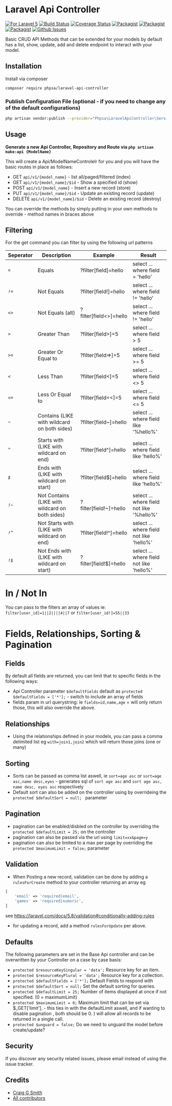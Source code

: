 # Laravel Api Controller
[![For Laravel 5][badge_laravel]](https://github.com/phpsa/laravel-api-controller/issue)
[![Build Status](https://travis-ci.org/phpsa/laravel-api-controller.svg?branch=master)](https://travis-ci.org/phpsa/laravel-api-controller)
[![Coverage Status](https://coveralls.io/repos/github/phpsa/laravel-api-controller/badge.svg?branch=master)](https://coveralls.io/github/phpsa/laravel-api-controller?branch=master)
[![Packagist](https://img.shields.io/packagist/v/phpsa/laravel-api-controller.svg)](https://packagist.org/packages/phpsa/laravel-api-controller)
[![Packagist](https://poser.pugx.org/phpsa/laravel-api-controller/d/total.svg)](https://packagist.org/packages/phpsa/laravel-api-controller)
[![Packagist](https://img.shields.io/packagist/l/phpsa/laravel-api-controller.svg)](https://packagist.org/packages/phpsa/laravel-api-controller)
[![Github Issues][badge_issues]](https://github.com/phpsa/laravel-api-controller/issue)

Basic CRUD API Methods that can be extended for your models by default has a list, show, update, add and delete endpoint to interact with your model.

## Installation

Install via composer
```bash
composer require phpsa/laravel-api-controller
```

### Publish Configuration File (optional - if you need to change any of the default configurations)

```bash
php artisan vendor:publish --provider="Phpsa\LaravelApiController\ServiceProvider" --tag="config"
```

## Usage

**Generate a new Api Controller, Repository and Route via `php artisan make:api {ModelName}`**

This will create a Api/ModelNameControlelr for you and you will have the basic routes in place as follows:

* GET `api/v1/{model_name}` - list all/paged/filtered (index)
* GET `api/v1/{model_name}/$id` - Show a specified id (show)
* POST `api/v1/{model_name}` - Insert a new record (store)
* PUT `api/v1/{model_name}/$id` - Update an existing record (update)
* DELETE `api/v1/{model_name}/$id` - Delete an existing record (destroy)

You can override the methods by simply putting in your own methods to override - method names in braces above

## Filtering

For the get command you can filter by using the following url patterns

| Seperator | Description 					| Example 					| Result 							|
| --- 		| --- 							| --- 						| --- 	 							|
| *`=`* 	| Equals 						| ?filter[field]=hello		| select ... where field = 'hello'	|
| *`!=`*  	| Not Equals 					| ?filter[field!]=hello		| select ... where field != 'hello'	|
| *`<>`* 	| Not Equals (alt) 				| ?filter[field<>]=hello	| select ... where field != 'hello'	|
| *`>`* 	| Greater Than					| ?filter[field>]=5	 		| select ... where field > 5	|
| *`>=`* 	| Greater  Or Equal to			| ?filter[field=>]=5	 	| select ... where field >= 5	|
| *`<`* 	| Less Than						| ?filter[field<]=5	 		| select ... where field <> 5	|
| *`<=`* 	| Less Or Equal to				| ?filter[field=<]=5	 	| select ... where field <= 5	|
| *`~`*  	| Contains (LIKE with wildcard on both sides)		| ?filter[field~]=hello		| select ... where field like '%hello%'	|
| *`^`*  	| Starts with (LIKE with wildcard on end)			| ?filter[field^]=hello		| select ... where field like 'hello%'	|
| *`$`*  	| Ends with (LIKE with wildcard on start)			| ?filter[field$]=hello		| select ... where field like 'hello%'	|
| *`!~`*  	| Not Contains (LIKE with wildcard on both sides)	| ?filter[field!~]=hello	| select ... where field not like '%hello%'	|
| *`!^`*  	| Not Starts with (LIKE with wildcard on end)		| ?filter[field!^]=hello	| select ... where field not like 'hello%'	|
| *`!$`*  	| Not Ends with (LIKE with wildcard on start)		| ?filter[field!$]=hello	| select ... where field not like 'hello%'	|

# In / Not In
You can pass to the filters an array of values
ie: `filter[user_id]=1||2||||4||7` or `filter[user_id!]=55||33`


# Fields, Relationships, Sorting & Pagination

## Fields
By default all fields are returned, you can limit that to specific fields in the following ways:

* Api Controller parameter `$defaultFields` default as `protected $defaultFields = ['*'];` - switch to include an array of fields
* fields param in url querystring: ie `fields=id,name,age` = will only return those, this will also override the above.

## Relationships

* Using the relationships defined in your models, you can pass a comma delimited list eg `with=join1,join2` which will return those joins (one or many)

## Sorting

* Sorts can be passed as comma list aswell, ie `sort=age asc` or `sort=age asc,name desc,eyes` - generates sql of `sort age asc` and `sort age asc, name desc, eyes asc` respectively
* Default sort can also be added on the controller using by overrideing the `protected $defaultSort = null;
` parameter

## Pagination
* pagination can be enabled/disbled on the controller by overriding the `protected $defaultLimit = 25;` on the controller
* pagination can also be passed via the url using `limit=xx&page=y`
* pagination can also be limited to a max per page by overriding the `protected $maximumLimit = false;` parameter

## Validation
* When Posting a new record, validation can be done by adding a `rulesForCreate` method to your controller returning an array eg
```php
[
    'email' => 'required|email',
    'games' => 'required|numeric',
]
```
see https://laravel.com/docs/5.8/validation#conditionally-adding-rules
* for updating a record, add a method `rulesForUpdate` per above.

## Defaults

The following parameters are set in the Base Api controller and can be overwritten by your Controller on a case by case basis:

* `protected $resourceKeySingular = 'data';`	Resource key for an item.
* `protected $resourceKeyPlural = 'data';`		Resource key for a collection.
* `protected $defaultFields = ['*'];`			Default Fields to respond with
* `protected $defaultSort = null;`				Set the default sorting for queries.
* `protected $defaultLimit = 25;`				Number of items displayed at once if not specified. (0 = maximumLimit)
* `protected $maximumLimit = 0;`				Maximum limit that can be set via $_GET['limit']. - this ties in with the defaultLimit aswell, and if wanting to disable pagination , both should be 0. ) will allow all records to be returned in a single call.
* `protected $unguard = false;`   				Do we need to unguard the model before create/update?

## Security

If you discover any security related issues, please email
instead of using the issue tracker.

## Credits

- [Craig G Smith](https://github.com/phpsa)
- [All contributors](https://github.com/phpsa/laravel-api-controller/graphs/contributors)

[badge_laravel]:   https://img.shields.io/badge/Laravel-5.8%20to%205.8-orange.svg?style=flat-square
[badge_issues]:    https://img.shields.io/github/issues/ARCANEDEV/Support.svg?style=flat-square
